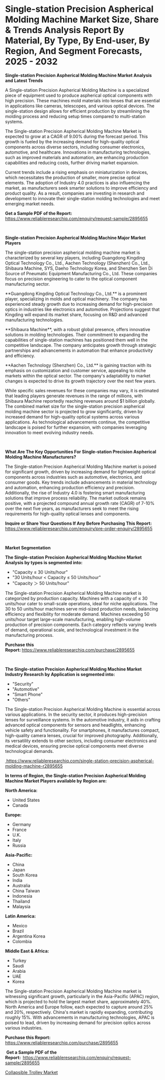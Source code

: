 <p><h1>Single-station Precision Aspherical Molding Machine Market Size, Share & Trends Analysis Report By Material, By Type, By End-user, By Region, And Segment Forecasts, 2025 - 2032</h1></p><p><strong>Single-station Precision Aspherical Molding Machine Market Analysis and Latest Trends</strong></p>
<p><p>A Single-station Precision Aspherical Molding Machine is a specialized piece of equipment used to produce aspherical optical components with high precision. These machines mold materials into lenses that are essential in applications like cameras, telescopes, and various optical devices. The single-station design allows for efficient production by streamlining the molding process and reducing setup times compared to multi-station systems.</p><p>The Single-station Precision Aspherical Molding Machine Market is expected to grow at a CAGR of 9.00% during the forecast period. This growth is fueled by the increasing demand for high-quality optical components across diverse sectors, including consumer electronics, automotive, and healthcare. Innovations in manufacturing technologies, such as improved materials and automation, are enhancing production capabilities and reducing costs, further driving market expansion.</p><p>Current trends include a rising emphasis on miniaturization in devices, which necessitates the production of smaller, more precise optical elements. The adoption of Industry 4.0 practices is also influencing the market, as manufacturers seek smarter solutions to improve efficiency and product quality. As a result, companies are investing in research and development to innovate their single-station molding technologies and meet emerging market needs.</p></p>
<p><strong>Get a Sample PDF of the Report:&nbsp;</strong> <a href="https://www.reliableresearchiq.com/enquiry/request-sample/2895655?utm_campaign=2335&utm_medium=2&utm_source=Github&utm_content=ia&utm_term=15032025&utm_id=single-station-precision-aspherical-molding-machine">https://www.reliableresearchiq.com/enquiry/request-sample/2895655</a></p>
<p>&nbsp;</p>
<p><strong>Single-station Precision Aspherical Molding Machine Major Market Players</strong></p>
<p><p>The single-station precision aspherical molding machine market is characterized by several key players, including Guangdong Kingding Optical Technology Co., Ltd., Aachen Technology (Shenzhen) Co., Ltd., Shibaura Machine, SYS, Daeho Technology Korea, and Shenzhen Sen Di Source of Pneumatic Equipment Manufacturing Co., Ltd. These companies focus on precision engineering to cater to the optical component manufacturing sector.</p><p>**Guangdong Kingding Optical Technology Co., Ltd.** is a prominent player, specializing in molds and optical machinery. The company has experienced steady growth due to increasing demand for high-precision optics in industries like electronics and automotive. Projections suggest that Kingding will expand its market share, focusing on R&D and advanced manufacturing technologies.</p><p>**Shibaura Machine**, with a robust global presence, offers innovative solutions in molding technologies. Their commitment to expanding the capabilities of single-station machines has positioned them well in the competitive landscape. The company anticipates growth through strategic partnerships and advancements in automation that enhance productivity and efficiency.</p><p>**Aachen Technology (Shenzhen) Co., Ltd.** is gaining traction with its emphasis on customization and customer service, appealing to niche markets within the optical sector. The company's adaptability to market changes is expected to drive its growth trajectory over the next few years.</p><p>While specific sales revenues for these companies may vary, it is estimated that leading players generate revenues in the range of millions, with Shibaura Machine reportedly reaching revenues around $1 billion globally. The combined market size for the single-station precision aspherical molding machine sector is projected to grow significantly, driven by increased demand for high-quality optical systems across various applications. As technological advancements continue, the competitive landscape is poised for further expansion, with companies leveraging innovation to meet evolving industry needs.</p></p>
<p>&nbsp;</p>
<p><strong>What Are The Key Opportunities For Single-station Precision Aspherical Molding Machine Manufacturers?</strong></p>
<p><p>The Single-station Precision Aspherical Molding Machine market is poised for significant growth, driven by increasing demand for lightweight optical components across industries such as automotive, electronics, and consumer goods. Key trends include advancements in material technology and automation, enhancing production efficiency and precision. Additionally, the rise of Industry 4.0 is fostering smart manufacturing solutions that improve process reliability. The market outlook remains positive, with a projected compound annual growth rate (CAGR) of 7-10% over the next five years, as manufacturers seek to meet the rising requirements for high-quality optical lenses and components.</p></p>
<p><strong>Inquire or Share Your Questions If Any Before Purchasing This Report:</strong> <a href="https://www.reliableresearchiq.com/enquiry/pre-order-enquiry/2895655?utm_campaign=2335&utm_medium=2&utm_source=Github&utm_content=ia&utm_term=15032025&utm_id=single-station-precision-aspherical-molding-machine">https://www.reliableresearchiq.com/enquiry/pre-order-enquiry/2895655</a></p>
<p>&nbsp;</p>
<p><strong>Market Segmentation</strong></p>
<p><strong>The Single-station Precision Aspherical Molding Machine Market Analysis by types is segmented into:</strong></p>
<p><ul><li>"Capacity ≤ 30 Units/hour"</li><li>"30 Units/hour < Capacity ≤ 50 Units/hour"</li><li>"Capacity ＞ 50 Units/hour"</li></ul></p>
<p><p>The Single-station Precision Aspherical Molding Machine market is categorized by production capacity. Machines with a capacity of ≤ 30 units/hour cater to small-scale operations, ideal for niche applications. The 30 to 50 units/hour machines serve mid-sized production needs, balancing efficiency and flexibility for moderate demand. Machines exceeding 50 units/hour target large-scale manufacturing, enabling high-volume production of precision components. Each category reflects varying levels of demand, operational scale, and technological investment in the manufacturing process.</p></p>
<p><strong>Purchase this Report:&nbsp;</strong><a href="https://www.reliableresearchiq.com/purchase/2895655?utm_campaign=2335&utm_medium=2&utm_source=Github&utm_content=ia&utm_term=15032025&utm_id=single-station-precision-aspherical-molding-machine">https://www.reliableresearchiq.com/purchase/2895655</a></p>
<p>&nbsp;</p>
<p><strong>The Single-station Precision Aspherical Molding Machine Market Industry Research by Application is segmented into:</strong></p>
<p><ul><li>"Security"</li><li>"Automotive"</li><li>"Smart Phone"</li><li>"Others"</li></ul></p>
<p><p>The Single-station Precision Aspherical Molding Machine is essential across various applications. In the security sector, it produces high-precision lenses for surveillance systems. In the automotive industry, it aids in crafting advanced optical components for sensors and headlights, enhancing vehicle safety and functionality. For smartphones, it manufactures compact, high-quality camera lenses, crucial for improved photography. Additionally, its versatility extends to other sectors, including consumer electronics and medical devices, ensuring precise optical components meet diverse technological demands.</p></p>
<p><a href="https://www.reliableresearchiq.com/single-station-precision-aspherical-molding-machine-r2895655?utm_campaign=2335&utm_medium=2&utm_source=Github&utm_content=ia&utm_term=15032025&utm_id=single-station-precision-aspherical-molding-machine">&nbsp;https://www.reliableresearchiq.com/single-station-precision-aspherical-molding-machine-r2895655</a></p>
<p><strong>In terms of Region, the Single-station Precision Aspherical Molding Machine Market Players available by Region are:</strong></p>
<p>
    <p> <strong> North America: </strong>
        <ul>
            <li>United States</li>
            <li>Canada</li>
        </ul>
        </p> 
    <p> <strong> Europe: </strong>
        <ul>
            <li>Germany</li>
            <li>France</li>
            <li>U.K.</li>
            <li>Italy</li>
            <li>Russia</li>
        </ul>
        </p> 
    <p> <strong> Asia-Pacific: </strong>
        <ul>
            <li>China</li>
            <li>Japan</li>
            <li>South Korea</li>
            <li>India</li>
            <li>Australia</li>
            <li>China Taiwan</li>
            <li>Indonesia</li>
            <li>Thailand</li>
            <li>Malaysia</li>
        </ul>
        </p> 
    <p> <strong> Latin America: </strong>
        <ul>
            <li>Mexico</li>
            <li>Brazil</li>
            <li>Argentina Korea</li>
            <li>Colombia</li>
        </ul>
        </p> 
    <p> <strong> Middle East & Africa: </strong>
        <ul>
            <li>Turkey</li>
            <li>Saudi</li>
            <li>Arabia</li>
            <li>UAE</li>
            <li>Korea</li>
        </ul>
    </p>
    </p>
<p><p>The Single-station Precision Aspherical Molding Machine market is witnessing significant growth, particularly in the Asia-Pacific (APAC) region, which is projected to hold the largest market share, approximately 40%. North America and Europe follow, each expected to capture around 25% and 20%, respectively. China's market is rapidly expanding, contributing roughly 15%. With advancements in manufacturing technologies, APAC is poised to lead, driven by increasing demand for precision optics across various industries.</p></p>
<p><strong>Purchase this Report: </strong><a href="https://www.reliableresearchiq.com/purchase/2895655?utm_campaign=2335&utm_medium=2&utm_source=Github&utm_content=ia&utm_term=15032025&utm_id=single-station-precision-aspherical-molding-machine">https://www.reliableresearchiq.com/purchase/2895655</a></p>
<p>&nbsp;<strong>Get a Sample PDF of the Report:&nbsp;&nbsp;</strong><a href="https://www.reliableresearchiq.com/enquiry/request-sample/2895655?utm_campaign=2335&utm_medium=2&utm_source=Github&utm_content=ia&utm_term=15032025&utm_id=single-station-precision-aspherical-molding-machine">https://www.reliableresearchiq.com/enquiry/request-sample/2895655</a></p>
<p><strong></strong></p>
<p><p><a href="https://github.com/norbeludie83/Market-Research-Report-List-1/blob/main/collapsible-trolley-market.md?utm_campaign=2335&utm_medium=2&utm_source=Github&utm_content=ia&utm_term=15032025&utm_id=single-station-precision-aspherical-molding-machine">Collapsible Trolley Market</a></p></p>